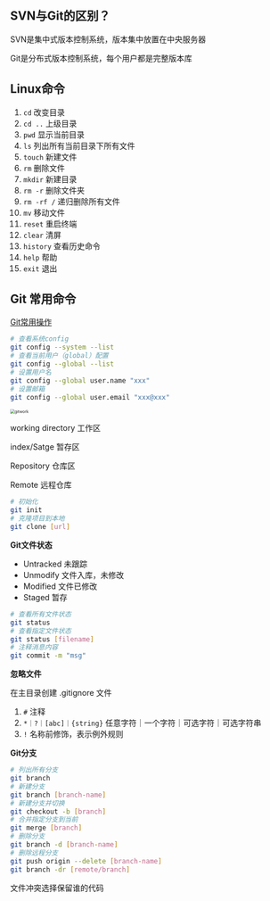 ## SVN与Git的区别？

SVN是集中式版本控制系统，版本集中放置在中央服务器

Git是分布式版本控制系统，每个用户都是完整版本库

## Linux命令

1. `cd`  改变目录
2. `cd ..` 上级目录
3. `pwd` 显示当前目录
4. `ls` 列出所有当前目录下所有文件
5. `touch` 新建文件
6. `rm` 删除文件
7. `mkdir` 新建目录
8. `rm -r` 删除文件夹
9. `rm -rf /` 递归删除所有文件
10. `mv` 移动文件
11. `reset` 重启终端
12. `clear` 清屏
13. `history` 查看历史命令
14. `help` 帮助
15. `exit` 退出

## Git 常用命令

[Git常用操作](https://www.bootcss.com/p/git-guide/)

```bash
# 查看系统config
git config --system --list
# 查看当前用户（global）配置
git config --global --list
# 设置用户名
git config --global user.name "xxx"
# 设置邮箱
git config --global user.email "xxx@xxx"
```

<img src="/Users/zhong/Desktop/前端开发/ggs/日常练习/笔记/image/gitwork.png" alt="gitwork" style="zoom: 50%;" />

working directory 工作区

index/Satge 暂存区

Repository 仓库区

Remote 远程仓库

```bash
# 初始化
git init
# 克隆项目到本地
git clone [url]
```

**Git文件状态**

* Untracked 未跟踪
* Unmodify 文件入库，未修改
* Modified 文件已修改
* Staged 暂存

```bash
# 查看所有文件状态
git status
# 查看指定文件状态
git status [filename]
# 注释消息内容
git commit -m "msg"
```

**忽略文件**

在主目录创建 .gitignore 文件

1. `#`  注释
2. `*｜?｜[abc]｜{string}` 任意字符｜一个字符｜可选字符｜可选字符串
3. `!` 名称前修饰，表示例外规则

**Git分支**

```bash
# 列出所有分支
git branch
# 新建分支
git branch [branch-name]
# 新建分支并切换
git checkout -b [branch]
# 合并指定分支到当前
git merge [branch]
# 删除分支
git branch -d [branch-name]
# 删除远程分支
git push origin --delete [branch-name]
git branch -dr [remote/branch]
```

文件冲突选择保留谁的代码